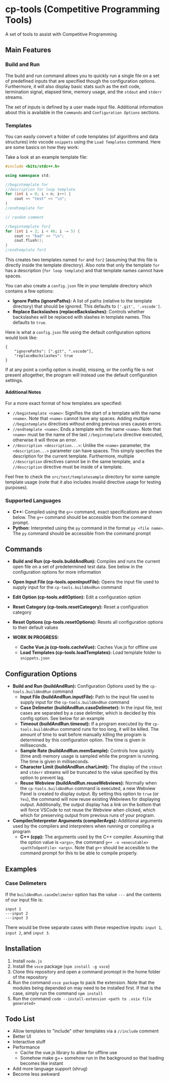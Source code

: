 # cp-tools (Competitive Programming Tools)

A set of tools to assist with Competitive Programming

## Main Features

### Build and Run

The build and run command allows you to quickly run a single file on a set of predefined inputs that are specified though the configuration options.  Furthermore, it will also display basic stats such as the exit code, termination signal, elapsed time, memory usage, and the `stdout` and `stderr` streams.

The set of inputs is defined by a user made input file.  Additional information about this is available in the `Commands` and `Configuration Options` sections.

### Templates

You can easily convert a folder of code templates (of algorithms and data structures) into vscode `snippets` using the `Load Templates` command.  Here are some basics on how they work:

Take a look at an example template file:

```cpp
#include <bits/stdc++.h>

using namespace std;

//begintemplate for
//description for loop template
for (int i = 0; i < n; i++) {
    cout << "test" << "\n";
}
//endtemplate for

// random comment

//begintemplate for2
for (int i = 2; i < 46; i -= 5) {
    cout << "bad" << "\n";
    cout.flush();
}
//endtemplate for2
```

This creates two templates named `for` and `for2` (assuming that this file is directly inside the template directory).  Also note that only the template `for` has a description (`for loop template`) and that template names cannot have spaces.

You can also create a `config.json` file in your template directory which contains a few options:

* **Ignore Paths (ignorePaths):** A list of paths (relative to the template directory) that should be ignored.  This defaults to `['.git', '.vscode']`.
* **Replace Backslashes (replaceBackslashes):** Controls whether backslashes will be replaced with slashes in template names.  This defaults to `true`.

Here is what a `config.json` file using the default configuration options would look like:

```
{
    "ignorePaths": [".git", ".vscode"],
    "replaceBackslashes": true
}
```

If at any point a config option is invalid, missing, or the config file is not present altogether, the program will instead use the default configuration settings.

#### Additional Notes

For a more exact format of how templates are specified:

* `//begintemplate <name>`: Signifies the start of a template with the name `<name>`.  Note that `<name>` cannot have any spaces.  Adding multiple `//begintemplate` directives without ending previous ones causes errors.
* `//endtemplate <name>`: Ends a template with the name `<name>`.  Note that `<name>` must be the name of the last `//begintemplate` directive executed, otherwise it will throw an error.
* `//description <description...>`: Unlike the `<name>` parameter, the `<description...>` parameter can have spaces.  This simply specifies the description for the current template.  Furthermore, multiple `//description` directives cannot be in the same template, and a `//description` directive must be inside of a template.

Feel free to check the `src/test/templatesample` directory for some sample template usage (note that it also includes invalid directive usage for testing purposes).

### Supported Languages

* **C++:** Compiled using the `g++` command, exact specifications are shown below.  The `g++` command should be accessible from the command prompt.
* **Python:** Interpreted using the `py` command in the format `py <file name>`.  The `py` command should be accessible from the command prompt

## Commands

* **Build and Run (cp-tools.buildAndRun):** Compiles and runs the current open file on a set of predetermined test data.  See below in the configuration options for more information
* **Open Input File (cp-tools.openInputFile):** Opens the input file used to supply input for the `cp-tools.buildAndRun` command
* **Edit Option (cp-tools.editOption):** Edit a configuration option
* **Reset Category (cp-tools.resetCategory):** Reset a configuration category
* **Reset Options (cp-tools.resetOptions):** Resets all configuration options to their default values

* **WORK IN PROGRESS:**
    * **Cache Vue.js (cp-tools.cacheVue):** Caches Vue.js for offline use
    * **Load Templates (cp-tools.loadTemplates):** Load template folder to `snippets.json`

## Configuration Options

* **Build and Run (buildAndRun):** Configuration Options used by the `cp-tools.buildAndRun` command
    * **Input File (buildAndRun.inputFile):** Path to the input file used to supply input for the `cp-tools.buildAndRun` command
    * **Case Delimeter (buildAndRun.caseDelimeter):** In the input file, test cases are separated by a case delimiter, which is decided by this config option.  See below for an example
    * **Timeout (buildAndRun.timeout):** If a program executed by the `cp-tools.buildAndRun` command runs for too long, it will be killed.  The amount of time to wait before manually killing the program is determined by this configuration option.  The time is given in milliseconds.
    * **Sample Rate (buildAndRun.memSample):** Controls how quickly (time and) memory usage is sampled while the program is running.  The time is given in milliseconds.
    * **Character Limit (buildAndRun.charLimit):** The display of the `stdout` and `stderr` streams will be truncated to the value specified by this option to prevent lag.
    * **Reuse Webview (buildAndRun.reuseWebviews):** Normally when the `cp-tools.buildAndRun` command is executed, a new Webview Panel is created to display output.  By setting this option to `true` (or `Yes`), the command will now reuse existing Webviews for displaying output.  Additionally, the output display has a link on the bottom that will force VSCode to not reuse the Webview when clicked, which which for preserving output from previous runs of your program.
* **Compiler/Interpreter Arguments (compilerArgs):** Additional arguments used by the compilers and interpreters when running or compiling a program
    * **C++ (cpp):** The arguments used by the C++ compiler.  Assuming that the option value is `<args>`, the command `g++ -o <executable> <pathToOpenFile> <args>`.  Note that `g++` should be accesible to the command prompt for this to be able to compile properly.

## Examples

### Case Delimeters

If the `buildAndRun.caseDelimeter` option has the value `---` and the contents of our input file is:

```
input 1
---input 2
---input 3
```

There would be three separate cases with these respective inputs: `input 1`, `input 2`, and `input 3`.

## Installation

1. Install `node.js`
2. Install the `vsce` package (`npm install -g vsce`)
3. Clone this repository and open a command promopt in the home folder of the repository
4. Run the command `vsce package` to pack the extension.  Note that the modules being depended on may need to be installed first.  If that is the case, simply run the command `npm install`
5. Run the command `code --install-extension <path to .vsix file generated>`

## Todo List

* Allow templates to "include" other templates via a `//include` comment
* Better UI
* Interactive stuff
* Performance
    * Cache the vue.js library to allow for offline use
    * Somehow make g++ somehow run in the background so that loading becomes like instant
* Add more language support (shrug)
* Become less awkward
